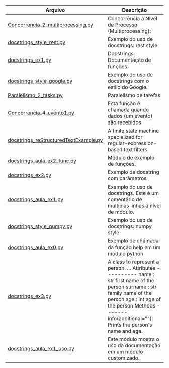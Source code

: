 | Arquivo | Descrição |
| --- | --- |
| [Concorrencia_2_multiprocessing.py](https://github.com/comais-labs/softex-curso-sr-python/blob/main/CodigosAula/Concorrencia_2_multiprocessing.py) | Concorrência a Nível de Processo (Multiprocessing): |
| [docstrings_style_rest.py](https://github.com/comais-labs/softex-curso-sr-python/blob/main/CodigosAula/docstrings_style_rest.py) | Exemplo do uso de docstrings: rest style |
| [docstrings_ex1.py](https://github.com/comais-labs/softex-curso-sr-python/blob/main/CodigosAula/docstrings_ex1.py) | Docstrings: Documentação de funções |
| [docstrings_style_google.py](https://github.com/comais-labs/softex-curso-sr-python/blob/main/CodigosAula/docstrings_style_google.py) | Exemplo do uso de docstrings com o estilo do Google. |
| [Paralelismo_2_tasks.py](https://github.com/comais-labs/softex-curso-sr-python/blob/main/CodigosAula/Paralelismo_2_tasks.py) | Paralelismo de tarefas |
| [Concorrencia_4_evento1.py](https://github.com/comais-labs/softex-curso-sr-python/blob/main/CodigosAula/Concorrencia_4_evento1.py) | Esta função é chamada quando dados (um evento) são recebidos |
| [docstrings_reStructuredTextExample.py](https://github.com/comais-labs/softex-curso-sr-python/blob/main/CodigosAula/docstrings_reStructuredTextExample.py) | A finite state machine specialized for regular-expression-based text filters |
| [docstrings_aula_ex2_func.py](https://github.com/comais-labs/softex-curso-sr-python/blob/main/CodigosAula/docstrings_aula_ex2_func.py) | Módulo de exemplo de funções. |
| [docstrings_ex2.py](https://github.com/comais-labs/softex-curso-sr-python/blob/main/CodigosAula/docstrings_ex2.py) | Exemplo de docstring com parâmetros |
| [docstrings_aula_ex1.py](https://github.com/comais-labs/softex-curso-sr-python/blob/main/CodigosAula/docstrings_aula_ex1.py) | Exemplo do uso de docstrings.  Este é um comentário de múltiplas linhas a nível de módulo. |
| [docstrings_style_numpy.py](https://github.com/comais-labs/softex-curso-sr-python/blob/main/CodigosAula/docstrings_style_numpy.py) | Exemplo do uso de docstrings: numpy style |
| [docstrings_aula_ex0.py](https://github.com/comais-labs/softex-curso-sr-python/blob/main/CodigosAula/docstrings_aula_ex0.py) | Exemplo de chamada da função help em um módulo python |
| [docstrings_ex3.py](https://github.com/comais-labs/softex-curso-sr-python/blob/main/CodigosAula/docstrings_ex3.py) | A class to represent a person.  ...  Attributes ---------- name : str first name of the person surname : str family name of the person age : int age of the person  Methods ------- info(additional=""): Prints the person's name and age. |
| [docstrings_aula_ex1_uso.py](https://github.com/comais-labs/softex-curso-sr-python/blob/main/CodigosAula/docstrings_aula_ex1_uso.py) | Este módulo mostra o uso da documentação em um módulo customizado. |
